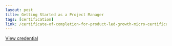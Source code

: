 ```yaml
---
layout: post
title: Getting Started as a Project Manager
tags: [certification]
link: /certificate-of-completion-for-product-led-growth-micro-certificate-plg.pdf
---
```


<a href="/certificate-of-completion-for-product-led-growth-micro-certificate-plg.pdf" target="_blank">View credential</a>